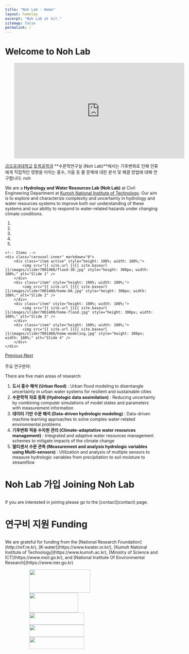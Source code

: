 ```yaml
---
title: "Noh Lab - Home"
layout: homelay
excerpt: "Noh Lab at kit."
sitemap: false
permalink: /
---
```

<h1 style = "margin-bottom:20px;"> Welcome to Noh Lab </h1>

<iframe width="560" height="315" src="https://www.youtube.com/embed/JJlUFATHDqc" title="YouTube video player" frameborder="0" allow="accelerometer; autoplay; clipboard-write; encrypted-media; gyroscope; picture-in-picture; web-share" allowfullscreen="" style="margin-left: 30px;margin-right: 30px;"></iframe>

[금오공과대학교](https://www.kumoh.ac.kr) [토목공학과](https://civil.kumoh.ac.kr) **수문학연구실 (Noh Lab)**에서는 기후변화로 인해 인류에게 직접적인 영향을 미치는 홍수, 가뭄 등 물 문제에 대한 분석 및 해결 방법에 대해 연구합니다. noh

We are a **Hydrology and Water Resources Lab (Noh Lab)** at Civil Engineering Department at [Kumoh National Institute of Technology](https://eng.kumoh.ac.kr). Our aim is to explore and characterize complexity and uncertainty in hydrology and water resources systems to improve both our understanding of these systems and our ability to respond to water-related hazards under changing climate conditions.

<div markdown="0" id="carousel" class="carousel slide" data-ride="carousel" data-interval="4000" data-pause="hover" >
    <!-- Menu -->
    <ol class="carousel-indicators">
        <li data-target="#carousel" data-slide-to="0" class="active"></li>
        <li data-target="#carousel" data-slide-to="1"></li>
        <li data-target="#carousel" data-slide-to="2"></li>
        <li data-target="#carousel" data-slide-to="3"></li>
        <li data-target="#carousel" data-slide-to="4"></li>
    </ol>

    <!-- Items -->
    <div class="carousel-inner" markdown="0">
        <div class="item active" style="height: 100%; width: 100%;">
            <img src="{{ site.url }}{{ site.baseurl }}/images/slider7001400/flood-3D.jpg" style="height: 300px; width: 100%;" alt="Slide 1" />
        </div> 
        <div class="item" style="height: 100%; width: 100%;">
            <img src="{{ site.url }}{{ site.baseurl }}/images/slider7001400/home-DA.jpg" style="height: 300px; width: 100%;" alt="Slide 2" />
        </div>
        <div class="item" style="height: 100%; width: 100%;">
            <img src="{{ site.url }}{{ site.baseurl }}/images/slider7001400/home-flood.jpg" style="height: 300px; width: 100%;" alt="Slide 3" />
        </div>
        <div class="item" style="height: 100%; width: 100%;">
            <img src="{{ site.url }}{{ site.baseurl }}/images/slider7001400/home-modeling.jpg" style="height: 300px; width: 100%;" alt="Slide 4" />
        </div>
    </div>
  <a class="left carousel-control" href="#carousel" role="button" data-slide="prev">
    <span class="glyphicon glyphicon-chevron-left" aria-hidden="true"></span>
    <span class="sr-only">Previous</span>
  </a>
  <a class="right carousel-control" href="#carousel" role="button" data-slide="next">
    <span class="glyphicon glyphicon-chevron-right" aria-hidden="true"></span>
    <span class="sr-only">Next</span>
  </a>
</div>

<br>
주요 연구분야:

There are five main areas of research:

1. **도시 홍수 해석 (Urban flood)** : Urban flood modeling to disentangle uncertainty in urban water systems for resilient and sustainable cities 
2. **수문학적 자료 동화 (Hydrologic data assimilation)** : Reducing uncertainty by combining computer simulations of model states and parameters with measurement information
3. **데이터 기반 수문 해석 (Data-driven hydrologic modeling)** : Data-driven machine learning approaches to solve complex water-related environmental problems
4. **기후변화 적응 수자원 관리 (Climate-adaptative water resources management)** : Integrated and adaptive water resources management schemes to mitigate impacts of the climate change
5. **멀티센서 수문 관측 (Measurement and analysis hydrologic variables using Multi-sensors)** : Utilization and analysis of multiple sensors to measure hydrologic variables from precipitation to soil moisture to streamflow

<h3 style = "font-size: 30px; margin-top:40px;"> Noh Lab 가입 Joining Noh Lab </h3>
If you are interested in joining please go to the [contact](contact) page.


<h3 style = "font-size:30px; margin-top:40px;"> 연구비 지원 Funding </h3>
We are grateful for funding from the [National Research Foundation](http://nrf.re.kr), [K-water](https://www.kwater.or.kr/), [Kumoh National Institute of Technology](https://www.kumoh.ac.kr), [Ministry of Science and ICT](https://www.msit.go.kr), and [National Institute Of Environmental Research](https://www.nier.go.kr)

<dir>
<figure class="fourth">
  <p>
    <div>
        <img src="{{ site.url }}{{ site.baseurl }}/images/logopic/Logo_NRF.jpg" style="width: 200px; height: 77px;">
    </div>
    <div>
        <img src="{{ site.url }}{{ site.baseurl }}/images/logopic/Logo_kwater.jpg" style="width: 160px; height: 65px;">
    </div>
    <div>
        <img src="{{ site.url }}{{ site.baseurl }}/images/logopic/Logo_kit.jpg" style="width: 180px; height: 40px;">
    </div>
    <div>
        <img src="{{ site.url }}{{ site.baseurl }}/images/logopic/Logo_msit.jpg" style="width: 180px; height: 40px;">
    </div>
    <div>
        <img src="{{ site.url }}{{ site.baseurl }}/images/logopic/Logo_nier.jpg" style="width: 180px; height: 40px;">
    </div>
  </p>
</figure>

<br>

